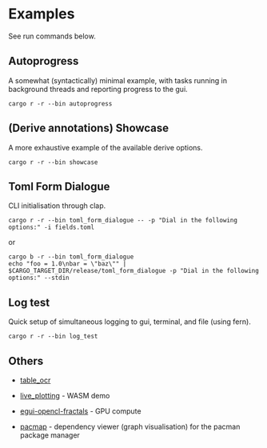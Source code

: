 # Examples

See run commands below.

## Autoprogress

A somewhat (syntactically) minimal example, with tasks running in background threads and reporting progress to the gui.

```
cargo r -r --bin autoprogress
```

## (Derive annotations) Showcase

A more exhaustive example of the available derive options.

```
cargo r -r --bin showcase
```

## Toml Form Dialogue

CLI initialisation through clap.

```
cargo r -r --bin toml_form_dialogue -- -p "Dial in the following options:" -i fields.toml
```

or

```
cargo b -r --bin toml_form_dialogue
echo "foo = 1.0\nbar = \"baz\"" | $CARGO_TARGET_DIR/release/toml_form_dialogue -p "Dial in the following options:" --stdin
```

## Log test

Quick setup of simultaneous logging to gui, terminal, and file (using fern).

```
cargo r -r --bin log_test
```

## Others

- [table_ocr](https://github.com/dmirauta/table_ocr)

- [live_plotting](https://github.com/dmirauta/live_plotting) - WASM demo

- [egui-opencl-fractals](https://github.com/dmirauta/egui-opencl-fractals) - GPU compute

- [pacmap](https://github.com/dmirauta/pacmap) - dependency viewer (graph visualisation) for the pacman package manager
